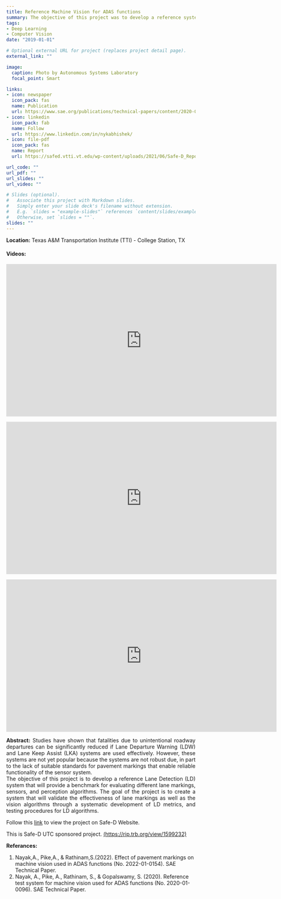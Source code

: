 ```yaml
---
title: Reference Machine Vision for ADAS functions
summary: The objective of this project was to develop a reference system for lane detection (LD) that will provide a benchmark for evaluating different lane markings, sensors, and perception algorithms. I generated an extensive lane detection (LD) dataset by driving on various roads in Central Texas with changing weather conditions, time of day, pavement marking quality, and pavement materials. Further, I studied the relationship between lane marking quality and LD algorithm performance used in ADAS using statistical methods to propose a reference test system for state agencies and OEMs to benchmark lane marking quality and its effect on LD performance.
tags:
- Deep Learning
- Computer Vision
date: "2019-01-01"

# Optional external URL for project (replaces project detail page).
external_link: ""

image:
  caption: Photo by Autonomous Systems Laboratory
  focal_point: Smart

links:
- icon: newspaper
  icon_pack: fas
  name: Publication
  url: https://www.sae.org/publications/technical-papers/content/2020-01-0096/
- icon: linkedin
  icon_pack: fab
  name: Follow
  url: https://www.linkedin.com/in/nykabhishek/
- icon: file-pdf
  icon_pack: fas
  name: Report
  url: https://safed.vtti.vt.edu/wp-content/uploads/2021/06/Safe-D_Report-04_115_Final-Report-V2.pdf

url_code: ""
url_pdf: ""
url_slides: ""
url_video: ""

# Slides (optional).
#   Associate this project with Markdown slides.
#   Simply enter your slide deck's filename without extension.
#   E.g. `slides = "example-slides"` references `content/slides/example-slides.md`.
#   Otherwise, set `slides = ""`.
slides: ""
---
```


<p>
    <b>Location:</b> Texas A&M Transportation Institute (TTI) - College Station, TX
</p>

<h4> <b>Videos:</b> </h4>
<p>
<iframe width="720" height="405" src="https://www.youtube.com/embed/lPJ7cJMTVgI" frameborder="0" allow="accelerometer; autoplay; encrypted-media; gyroscope; picture-in-picture" allowfullscreen></iframe>
</p>

<p>
<iframe width="720" height="405" src="https://www.youtube.com/embed/rZTTLVrJFtM" frameborder="0" allow="accelerometer; autoplay; encrypted-media; gyroscope; picture-in-picture" allowfullscreen></iframe>
</p>

<p>
<iframe width="720" height="405" src="https://www.youtube.com/embed/U4w29nLmVa0" frameborder="0" allow="accelerometer; autoplay; encrypted-media; gyroscope; picture-in-picture" allowfullscreen></iframe>
</p>

<p style="text-align:justify;">
    <b>Abstract:</b>
    Studies have shown that fatalities due to unintentional roadway departures can be significantly reduced if Lane Departure Warning (LDW) and Lane Keep Assist (LKA) systems are used effectively. However, these systems are not yet popular because the systems are not robust due, in part to the lack of suitable standards for pavement markings that enable reliable functionality of the sensor system. 
    <br>
    The objective of this project is to develop a reference Lane Detection (LD) system that will provide a benchmark for evaluating different lane markings, sensors, and perception algorithms. The goal of the project is to create a system that will validate the effectiveness of lane markings as well as the vision algorithms through a systematic development of LD metrics, and testing procedures for LD algorithms.
</p>

<p> 
    Follow this <a href="https://www.vtti.vt.edu/utc/safe-d/index.php/projects/reference-machine-vision-for-adas-functions/" target="_blank">link</a> to view the project on Safe-D Website.
</p>

<p>
    This is Safe-D UTC sponsored project. <a href="https://rip.trb.org/view/1599232/" target="_blank">(https://rip.trb.org/view/1599232)</a>
</p>

<p>
    <b>Referances:</b>
    <ol start="1">
        <li>Nayak,A., Pike,A., & Rathinam,S.(2022). Effect of pavement markings on machine vision used in ADAS functions (No. 2022-01-0154). SAE Technical Paper.</li>
        <li>Nayak, A., Pike, A., Rathinam, S., & Gopalswamy, S. (2020). Reference test system for machine vision used for ADAS functions (No. 2020-01-0096). SAE Technical Paper.</li>
    </ol>
</p>


